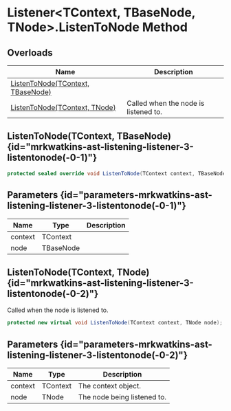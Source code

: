 # Listener&lt;TContext, TBaseNode, TNode&gt;.ListenToNode Method
## Overloads

| Name | Description |
| ---- | ----------- |
| [ListenToNode(TContext, TBaseNode)](MrKWatkins.Ast.Listening.Listener-3.ListenToNode.md#mrkwatkins-ast-listening-listener-3-listentonode(-0-1)) |  |
| [ListenToNode(TContext, TNode)](MrKWatkins.Ast.Listening.Listener-3.ListenToNode.md#mrkwatkins-ast-listening-listener-3-listentonode(-0-2)) | Called when the node is listened to. |

## ListenToNode(TContext, TBaseNode) {id="mrkwatkins-ast-listening-listener-3-listentonode(-0-1)"}

```c#
protected sealed override void ListenToNode(TContext context, TBaseNode node);
```

## Parameters {id="parameters-mrkwatkins-ast-listening-listener-3-listentonode(-0-1)"}

| Name | Type | Description |
| ---- | ---- | ----------- |
| context | TContext |  |
| node | TBaseNode |  |

## ListenToNode(TContext, TNode) {id="mrkwatkins-ast-listening-listener-3-listentonode(-0-2)"}

Called when the node is listened to.

```c#
protected new virtual void ListenToNode(TContext context, TNode node);
```

## Parameters {id="parameters-mrkwatkins-ast-listening-listener-3-listentonode(-0-2)"}

| Name | Type | Description |
| ---- | ---- | ----------- |
| context | TContext | The context object. |
| node | TNode | The node being listened to. |

